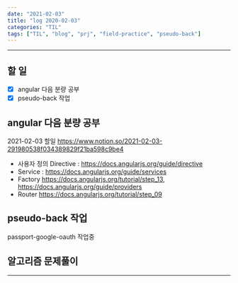 ```yaml
---
date: "2021-02-03"
title: "log 2020-02-03"
categories: "TIL"
tags: ["TIL", "blog", "prj", "field-practice", "pseudo-back"]
---
```


----------

## 할 일

- [x] angular 다음 분량 공부
- [x] pseudo-back 작업

## angular 다음 분량 공부

2021-02-03 할일
<https://www.notion.so/2021-02-03-291980538f034389829f21ba598c9be4>

- 사용자 정의 Directive : <https://docs.angularjs.org/guide/directive>
- Service : <https://docs.angularjs.org/guide/services>
- Factory <https://docs.angularjs.org/tutorial/step_13>, <https://docs.angularjs.org/guide/providers>
- Router <https://docs.angularjs.org/tutorial/step_09>

## pseudo-back 작업

passport-google-oauth 작업중

## 알고리즘 문제풀이

----------
